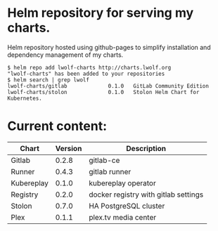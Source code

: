 # Helm repository for serving my charts.

Helm repository hosted using github-pages to simplify installation and dependency management of my charts.

```
$ helm repo add lwolf-charts http://charts.lwolf.org
"lwolf-charts" has been added to your repositories
$ helm search | grep lwolf
lwolf-charts/gitlab             0.1.0   GitLab Community Edition
lwolf-charts/stolon             0.1.0   Stolon Helm Chart for Kubernetes.
```

# Current content:
| Chart | Version | Description |
|-------|---------|-------------|
| Gitlab | 0.2.8 | gitlab-ce |
| Runner | 0.4.3 | gitlab runner
| Kubereplay | 0.1.0 | kubereplay operator
| Registry | 0.2.0 | docker registry with gitlab settings
| Stolon | 0.7.0 |  HA PostgreSQL cluster
| Plex | 0.1.1 | plex.tv media center

